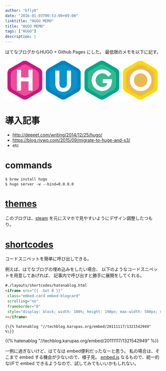 ```yaml
---
author: "kfly8"
date: "2016-01-03T00:53:00+09:00"
linktitle: "HUGO MEMO"
title: "HUGO MEMO"
tags: ["HUGO"]
description: |
---
```


はてなブログからHUGO + Github Pages にした。
最低限のメモを以下に記す。

<a href="https://gohugo.io/">![HUGO](/img/post/2016/hugo-logo.png)</a>

# 導入記事

- http://deeeet.com/writing/2014/12/25/hugo/
- https://blog.riywo.com/2015/09/migrate-to-huge-and-s3/
- etc

# commands

```shell
$ brew install hugo
$ hugo server -w --bind=0.0.0.0
```

# [themes](http://themes.gohugo.io/)

このブログは、[steam](http://themes.gohugo.io/steam/) を元にスマホで見やすいようにデザイン調整したつもり。

# [shortcodes](https://gohugo.io/extras/shortcodes/)

コードスニペットを簡単に呼び出しできる。

例えば、はてなブログの埋め込みをしたい場合、
以下のようなコードスニペットを用意してあげれば、
記事内で呼び出すと勝手に展開をしてくれる。

```html
#./layouts/shortcodes/hatenablog.html
<iframe src="{{ .Get 0 }}"
 class="embed-card embed-blogcard"
 scrolling="no"
 frameborder="0"
 style="display: block; width: 100%; height: 190px; max-width: 500px; margin: 10px 0px;"
></iframe>
```

```
{\{% hatenablog "//techblog.karupas.org/embed/20111117/1321542949" %\}}
```

{{% hatenablog "//techblog.karupas.org/embed/20111117/1321542949" %}}

一例に過ぎないけど、はてなは embed便利だったなーと思う。
私の場合は、そこまで embed する機会が少ないので、様子見。
[embed.js](http://riteshkr.com/embed.js/) なるもので、統一的なI/Fで embed できるようなので、試してみてもいいかもしれない。


